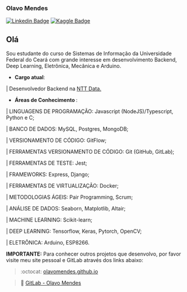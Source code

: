 ### Olavo Mendes
[![Linkedin Badge](https://img.shields.io/badge/-LinkedIn-blue?style=flat-square&logo=Linkedin&logoColor=white&link=https://www.linkedin.com/in/olavo-mendes/)](https://www.linkedin.com/in/olavo-mendes/)
[![Kaggle Badge](https://img.shields.io/badge/-Kaggle-black?style=flat-square&logo=Kaggle&logoColor=white&link=https://www.kaggle.com/olavomendes)](https://www.kaggle.com/olavomendes)

## Olá
Sou estudante do curso de Sistemas de Informação da Universidade Federal do Ceará com grande interesse em desenvolvimento Backend, Deep Learning, Eletrônica, Mecânica e Arduino.

- <b>Cargo atual</b>:

| Desenvolvedor Backend na [NTT Data.](https://nttdata-solutions.com/br/carreira-na-nttdata/)

- <b>Áreas de Conhecimento </b>: 

| LINGUAGENS DE PROGRAMAÇÃO: Javascript (NodeJS)/Typescript, Python e C;

| BANCO DE DADOS: MySQL, Postgres, MongoDB;

| VERSIONAMENTO DE CÓDIGO: GitFlow;

| FERRAMENTAS VERSIONAMENTO DE CÓDIGO: Git (GitHub, GitLab);

| FERRAMENTAS DE TESTE: Jest;

| FRAMEWORKS: Express, Django;

| FERRAMENTAS DE VIRTUALIZAÇÃO: Docker;

| METODOLOGIAS ÁGEIS: Pair Programming, Scrum;

| ANÁLISE DE DADOS: Seaborn, Matplotlib, Altair;

| MACHINE LEARNING: Scikit-learn;

| DEEP LEARNING: Tensorflow, Keras, Pytorch, OpenCV;

| ELETRÔNICA: Arduino, ESP8266.

**IMPORTANTE:** Para conhecer outros projetos que desenvolvo, por favor visite meu site pessoal e GitLab através dos links abaixo:
>:octocat: [olavomendes.github.io](https://olavomendes.github.io/) 

>:large_orange_diamond: [GitLab - Olavo Mendes](https://gitlab.com/olavomendes)

